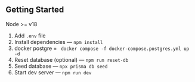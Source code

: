 ## Getting Started

Node >= v18

1. Add `.env` file
2. Install dependencies — `npm install`
3. docker postgre = ` docker compose -f docker-compose.postgres.yml up -d`
4. Reset database (optional) — `npm run reset-db`
5. Seed database — `npx prisma db seed`
6. Start dev server — `npm run dev`
